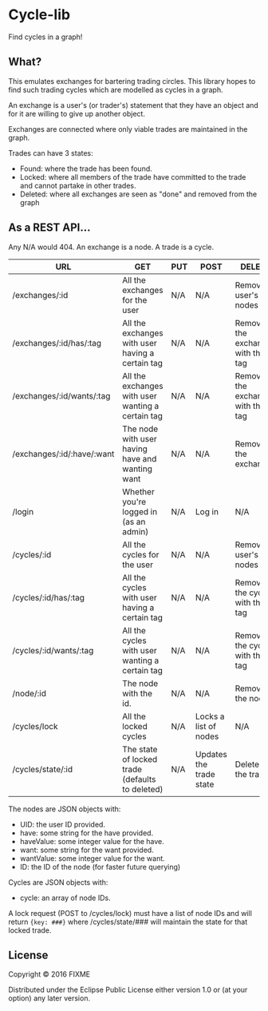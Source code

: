 # Cycle-lib

Find cycles in a graph!

## What?

This emulates exchanges for bartering trading circles. This library hopes to find such trading cycles which are modelled as cycles in a graph.

An exchange is a user's (or trader's) statement that they have an object and for it are willing to give up another object.

Exchanges are connected where only viable trades are maintained in the graph.

Trades can have 3 states:
* Found: where the trade has been found.
* Locked: where all members of the trade have committed to the trade and cannot partake in other trades.
* Deleted: where all exchanges are seen as "done" and removed from the graph

## As a REST API...

Any N/A would 404. An exchange is a node. A trade is a cycle.

|URL           |GET                                     |PUT       |POST                   |DELETE                              |
|--------------|----------------------------------------|----------|-----------------------|------------------------------------|
|/exchanges/:id     | All the exchanges for the user            | N/A | N/A | Remove user's nodes                        |
|/exchanges/:id/has/:tag| All the exchanges with user having a certain tag      | N/A      | N/A                   | Removes the exchanges with the tag |
|/exchanges/:id/wants/:tag| All the exchanges with user wanting a certain tag      | N/A      | N/A                   | Removes the exchanges with the tag |
|/exchanges/:id/:have/:want| The node with user having have and wanting want      | N/A      | N/A                   | Removes the exchange |
|/login        | Whether you're logged in (as an admin)       | N/A      | Log in                | N/A                                |
|/cycles/:id     | All the cycles for the user            | N/A | N/A | Remove user's nodes                        |
|/cycles/:id/has/:tag| All the cycles with user having a certain tag      | N/A      | N/A                   | Removes the cycles with the tag |
|/cycles/:id/wants/:tag| All the cycles with user wanting a certain tag      | N/A      | N/A                   | Removes the cycles with the tag |
|/node/:id| The node with the id. | N/A | N/A | Removes the node |
|/cycles/lock| All the locked cycles | N/A | Locks a list of nodes | N/A |
|/cycles/state/:id | The state of locked trade (defaults to deleted) | N/A | Updates the trade state | Deletes the trade |

The nodes are JSON objects with:
* UID: the user ID provided.
* have: some string for the have provided.
* haveValue: some integer value for the have.
* want: some string for the want provided.
* wantValue: some integer value for the want.
* ID: the ID of the node (for faster future querying)

Cycles are JSON objects with:
* cycle: an array of node IDs.

A lock request (POST to /cycles/lock) must have a list of node IDs and will return `{key: ###}` where /cycles/state/### will maintain the state for that locked trade.
## License

Copyright © 2016 FIXME

Distributed under the Eclipse Public License either version 1.0 or (at
your option) any later version.
